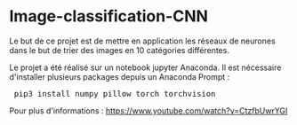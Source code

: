 # Image-classification-CNN
Le but de ce projet est de mettre en application les réseaux de neurones dans le but de trier des images en 10 catégories différentes. 

Le projet a été réalisé sur un notebook jupyter Anaconda. Il est nécessaire d'installer plusieurs packages depuis un Anaconda Prompt :

<pre> pip3 install numpy pillow torch torchvision </pre>

Pour plus d'informations : https://www.youtube.com/watch?v=CtzfbUwrYGI
